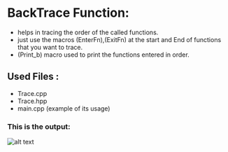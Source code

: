 # BackTrace Function:
- helps in tracing the order of the called functions.
- just use the macros (EnterFn),(ExitFn) at the start and End of functions that you want to trace.
- (Print_b) macro used to print the functions entered in order.
## Used Files :
- Trace.cpp
- Trace.hpp
- main.cpp (example of its usage)
### This is the output:
 ![alt text]( https://github.com/blue409/Embedded-Linux-Team-A2/blob/main/Menna/c%2B%2B/session03/BackTrace%20Task/my_Backtrace.JPG)
